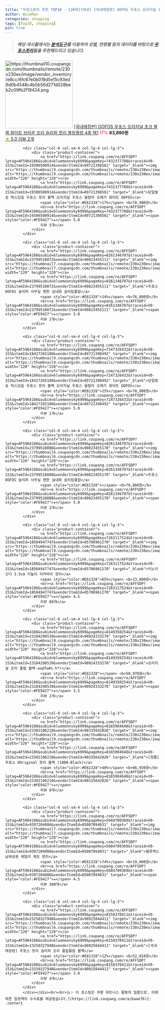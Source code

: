 ```yaml
---
title: "우포스쪼리 추천 TOP10 - [20대][여성] [국내매장판] OOFOS 우포스 오리지널 초크 블랙 화이트 브라운 조리 슬리퍼 쪼리 플립플랍 4종 택1"
author: WiseMan
categories: shopping
tags: [Top10, shopping]
pin: true
---
```


> ##### 해당 게시물에서는 [**분석도구**](https://itemscout.io/)를 이용하여 **성별**, **연령별** 등의 데이터를 바탕으로 [**우포스쪼리**](https://link.coupang.com/a/baae76)들을 추천해드리고 있습니다.
<div class="container"><div class="row">
            <div class="col-6 col-sm-4 col-lg-4 col-lg-3">
                <div class="product-container">
                    <a href="https://link.coupang.com/re/AFFSDP?lptag=AF5964186&subid=bluemoonsky6999&pageKey=8188117468&traceid=V0-153&itemId=23421800654&vendorItemId=90448830100" target="_blank"><img src="https://thumbnail10.coupangcdn.com/thumbnails/remote/230x230ex/image/vendor_inventory/e8cc/6fc67e0b019d5e15c93ed6d0b4548c4b0b56d271d028beb2c09fb2f19424.png" alt="https://thumbnail10.coupangcdn.com/thumbnails/remote/230x230ex/image/vendor_inventory/e8cc/6fc67e0b019d5e15c93ed6d0b4548c4b0b56d271d028beb2c09fb2f19424.png" width="220" height="220"></a>
                    <a href="https://link.coupang.com/re/AFFSDP?lptag=AF5964186&subid=bluemoonsky6999&pageKey=8188117468&traceid=V0-153&itemId=23421800654&vendorItemId=90448830100" target="_blank">[국내매장판] OOFOS 우포스 오리지널 초크 블랙 화이트 브라운 조리 슬리퍼 쪼리 플립플랍 4종 택1</a>
                    <span style="color:#E61328">17%</span> <b>83,890원</b>
                    <br><a href="https://link.coupang.com/re/AFFSDP?lptag=AF5964186&subid=bluemoonsky6999&pageKey=8188117468&traceid=V0-153&itemId=23421800654&vendorItemId=90448830100" target="_blank"><span style="color:#FE9427">★</span> 5.0
                    리뷰 2개</a>
                </div>
            </div>
            
            <div class="col-6 col-sm-4 col-lg-4 col-lg-3">
                <div class="product-container">
                    <a href="https://link.coupang.com/re/AFFSDP?lptag=AF5964186&subid=bluemoonsky6999&pageKey=7432377788&traceid=V0-153&itemId=19306500914&vendorItemId=89721398561" target="_blank"><img src="https://thumbnail9.coupangcdn.com/thumbnails/remote/230x230ex/image/vendor_inventory/30f6/6a807a0484abfd074c2cc30ba348f2d59f45ffcdbaad32a492b11aaf8e24.jpg" alt="https://thumbnail9.coupangcdn.com/thumbnails/remote/230x230ex/image/vendor_inventory/30f6/6a807a0484abfd074c2cc30ba348f2d59f45ffcdbaad32a492b11aaf8e24.jpg" width="220" height="220"></a>
                    <a href="https://link.coupang.com/re/AFFSDP?lptag=AF5964186&subid=bluemoonsky6999&pageKey=7432377788&traceid=V0-153&itemId=19306500914&vendorItemId=89721398561" target="_blank">당일발송 박스있음 우포스 쪼리 블랙 오리지날 우포스 울랄라 오메가 화이트 OOFOS</a>
                    <span style="color:#E61328">17%</span> <b>78,900원</b>
                    <br><a href="https://link.coupang.com/re/AFFSDP?lptag=AF5964186&subid=bluemoonsky6999&pageKey=7432377788&traceid=V0-153&itemId=19306500914&vendorItemId=89721398561" target="_blank"><span style="color:#FE9427">★</span> 5.0
                    리뷰 5개</a>
                </div>
            </div>
            
            <div class="col-6 col-sm-4 col-lg-4 col-lg-3">
                <div class="product-container">
                    <a href="https://link.coupang.com/re/AFFSDP?lptag=AF5964186&subid=bluemoonsky6999&pageKey=8261346707&traceid=V0-153&itemId=23799518072&vendorItemId=90823455111" target="_blank"><img src="https://thumbnail7.coupangcdn.com/thumbnails/remote/230x230ex/image/vendor_inventory/5b39/aa747ee7e185a927585082bfa86d2a9f71db513f2f9c207fba053e1178eb.jpg" alt="https://thumbnail7.coupangcdn.com/thumbnails/remote/230x230ex/image/vendor_inventory/5b39/aa747ee7e185a927585082bfa86d2a9f71db513f2f9c207fba053e1178eb.jpg" width="220" height="220"></a>
                    <a href="https://link.coupang.com/re/AFFSDP?lptag=AF5964186&subid=bluemoonsky6999&pageKey=8261346707&traceid=V0-153&itemId=23799518072&vendorItemId=90823455111" target="_blank">우포스 OOFOS 슬리퍼 사무실 편한 실내화 슬리립플랍</a>
                    <span style="color:#E61328">14%</span> <b>76,800원</b>
                    <br><a href="https://link.coupang.com/re/AFFSDP?lptag=AF5964186&subid=bluemoonsky6999&pageKey=8261346707&traceid=V0-153&itemId=23799518072&vendorItemId=90823455111" target="_blank"><span style="color:#FE9427">★</span> 5.0
                    리뷰 2개</a>
                </div>
            </div>
            
            <div class="col-6 col-sm-4 col-lg-4 col-lg-3">
                <div class="product-container">
                    <a href="https://link.coupang.com/re/AFFSDP?lptag=AF5964186&subid=bluemoonsky6999&pageKey=7247326432&traceid=V0-153&itemId=18427265189&vendorItemId=89721398492" target="_blank"><img src="https://thumbnail9.coupangcdn.com/thumbnails/remote/230x230ex/image/vendor_inventory/30f6/6a807a0484abfd074c2cc30ba348f2d59f45ffcdbaad32a492b11aaf8e24.jpg" alt="https://thumbnail9.coupangcdn.com/thumbnails/remote/230x230ex/image/vendor_inventory/30f6/6a807a0484abfd074c2cc30ba348f2d59f45ffcdbaad32a492b11aaf8e24.jpg" width="220" height="220"></a>
                    <a href="https://link.coupang.com/re/AFFSDP?lptag=AF5964186&subid=bluemoonsky6999&pageKey=7247326432&traceid=V0-153&itemId=18427265189&vendorItemId=89721398492" target="_blank">당일발송 박스있음 우포스 쪼리 블랙 오리지날 우포스 울랄라 오메가 화이트 OOFOS</a>
                    <span style="color:#E61328">25%</span> <b>78,900원</b>
                    <br><a href="https://link.coupang.com/re/AFFSDP?lptag=AF5964186&subid=bluemoonsky6999&pageKey=7247326432&traceid=V0-153&itemId=18427265189&vendorItemId=89721398492" target="_blank"><span style="color:#FE9427">★</span> 5.0
                    리뷰 1개</a>
                </div>
            </div>
            
            <div class="col-6 col-sm-4 col-lg-4 col-lg-3">
                <div class="product-container">
                    <a href="https://link.coupang.com/re/AFFSDP?lptag=AF5964186&subid=bluemoonsky6999&pageKey=8261346707&traceid=V0-153&itemId=23799518088&vendorItemId=90823455170" target="_blank"><img src="https://thumbnail6.coupangcdn.com/thumbnails/remote/230x230ex/image/vendor_inventory/7e62/fb327d868aa22cbce694600d361d890392a8d6c7618156c27e07f3bb0c2d.jpg" alt="https://thumbnail6.coupangcdn.com/thumbnails/remote/230x230ex/image/vendor_inventory/7e62/fb327d868aa22cbce694600d361d890392a8d6c7618156c27e07f3bb0c2d.jpg" width="220" height="220"></a>
                    <a href="https://link.coupang.com/re/AFFSDP?lptag=AF5964186&subid=bluemoonsky6999&pageKey=8261346707&traceid=V0-153&itemId=23799518088&vendorItemId=90823455170" target="_blank">우포스 OOFOS 슬리퍼 사무실 편한 실내화 슬리립플랍</a>
                    <span style="color:#E61328"></span> <b>76,800원</b>
                    <br><a href="https://link.coupang.com/re/AFFSDP?lptag=AF5964186&subid=bluemoonsky6999&pageKey=8261346707&traceid=V0-153&itemId=23799518088&vendorItemId=90823455170" target="_blank"><span style="color:#FE9427">★</span> 5.0
                    리뷰 2개</a>
                </div>
            </div>
            
            <div class="col-6 col-sm-4 col-lg-4 col-lg-3">
                <div class="product-container">
                    <a href="https://link.coupang.com/re/AFFSDP?lptag=AF5964186&subid=bluemoonsky6999&pageKey=7263117524&traceid=V0-153&itemId=18504947747&vendorItemId=85706961270" target="_blank"><img src="https://thumbnail9.coupangcdn.com/thumbnails/remote/230x230ex/image/vendor_inventory/015e/d61058069fbe2bd951c6a373844c24b5406ec4cb8a405d68142d7135364a.jpg" alt="https://thumbnail9.coupangcdn.com/thumbnails/remote/230x230ex/image/vendor_inventory/015e/d61058069fbe2bd951c6a373844c24b5406ec4cb8a405d68142d7135364a.jpg" width="220" height="220"></a>
                    <a href="https://link.coupang.com/re/AFFSDP?lptag=AF5964186&subid=bluemoonsky6999&pageKey=7263117524&traceid=V0-153&itemId=18504947747&vendorItemId=85706961270" target="_blank">키노이 신디 3.5cm 키높이 리커버리 쪼리</a>
                    <span style="color:#E61328">65%</span> <b>23,800원</b>
                    <br><a href="https://link.coupang.com/re/AFFSDP?lptag=AF5964186&subid=bluemoonsky6999&pageKey=7263117524&traceid=V0-153&itemId=18504947747&vendorItemId=85706961270" target="_blank"><span style="color:#FE9427">★</span> 4.5
                    리뷰 89개</a>
                </div>
            </div>
            
            <div class="col-6 col-sm-4 col-lg-4 col-lg-3">
                <div class="product-container">
                    <a href="https://link.coupang.com/re/AFFSDP?lptag=AF5964186&subid=bluemoonsky6999&pageKey=8149350254&traceid=V0-153&itemId=23184298539&vendorItemId=90924333270" target="_blank"><img src="https://thumbnail9.coupangcdn.com/thumbnails/remote/230x230ex/image/vendor_inventory/0920/337c133bf537ec1619e375530ea1bec0dd2347cbe0a8ab6a4fb11cc00b4f.jpg" alt="https://thumbnail9.coupangcdn.com/thumbnails/remote/230x230ex/image/vendor_inventory/0920/337c133bf537ec1619e375530ea1bec0dd2347cbe0a8ab6a4fb11cc00b4f.jpg" width="220" height="220"></a>
                    <a href="https://link.coupang.com/re/AFFSDP?lptag=AF5964186&subid=bluemoonsky6999&pageKey=8149350254&traceid=V0-153&itemId=23184298539&vendorItemId=90924333270" target="_blank">오리지널 조리 플랩 블랙-oo@fo#s-h*r</a>
                    <span style="color:#E61328"></span> <b>50,970원</b>
                    <br><a href="https://link.coupang.com/re/AFFSDP?lptag=AF5964186&subid=bluemoonsky6999&pageKey=8149350254&traceid=V0-153&itemId=23184298539&vendorItemId=90924333270" target="_blank"><span style="color:#FE9427">★</span> 3.5
                    리뷰 2개</a>
                </div>
            </div>
            
            <div class="col-6 col-sm-4 col-lg-4 col-lg-3">
                <div class="product-container">
                    <a href="https://link.coupang.com/re/AFFSDP?lptag=AF5964186&subid=bluemoonsky6999&pageKey=8165984648&traceid=V0-153&itemId=23302106210&vendorItemId=90335642026" target="_blank"><img src="https://thumbnail9.coupangcdn.com/thumbnails/remote/230x230ex/image/vendor_inventory/2cbb/094d84a81ebcf754103c537475af9a46e6003fdbf3b28c9d27862665c119.jpg" alt="https://thumbnail9.coupangcdn.com/thumbnails/remote/230x230ex/image/vendor_inventory/2cbb/094d84a81ebcf754103c537475af9a46e6003fdbf3b28c9d27862665c119.jpg" width="220" height="220"></a>
                    <a href="https://link.coupang.com/re/AFFSDP?lptag=AF5964186&subid=bluemoonsky6999&pageKey=8165984648&traceid=V0-153&itemId=23302106210&vendorItemId=90335642026" target="_blank">[정품] 우포스 OOriginal 쪼리 블랙 (1000-Black)</a>
                    <span style="color:#E61328">40%</span> <b>66,930원</b>
                    <br><a href="https://link.coupang.com/re/AFFSDP?lptag=AF5964186&subid=bluemoonsky6999&pageKey=8165984648&traceid=V0-153&itemId=23302106210&vendorItemId=90335642026" target="_blank"><span style="color:#FE9427">★</span> 
                    리뷰 0개</a>
                </div>
            </div>
            
            <div class="col-6 col-sm-4 col-lg-4 col-lg-3">
                <div class="product-container">
                    <a href="https://link.coupang.com/re/AFFSDP?lptag=AF5964186&subid=bluemoonsky6999&pageKey=5684700369&traceid=V0-153&itemId=9397204086&vendorItemId=85007094031" target="_blank"><img src="https://thumbnail7.coupangcdn.com/thumbnails/remote/230x230ex/image/vendor_inventory/b777/9d0f2e5add4ceea08df2a2c925eb03a5e36fdc3a3ccc7d2667385e25c60f.jpg" alt="https://thumbnail7.coupangcdn.com/thumbnails/remote/230x230ex/image/vendor_inventory/b777/9d0f2e5add4ceea08df2a2c925eb03a5e36fdc3a3ccc7d2667385e25c60f.jpg" width="220" height="220"></a>
                    <a href="https://link.coupang.com/re/AFFSDP?lptag=AF5964186&subid=bluemoonsky6999&pageKey=5684700369&traceid=V0-153&itemId=9397204086&vendorItemId=85007094031" target="_blank">블루맥스 남여공용 레일리 제프 쪼리</a>
                    <span style="color:#E61328">74%</span> <b>19,800원</b>
                    <br><a href="https://link.coupang.com/re/AFFSDP?lptag=AF5964186&subid=bluemoonsky6999&pageKey=5684700369&traceid=V0-153&itemId=9397204086&vendorItemId=85007094031" target="_blank"><span style="color:#FE9427">★</span> 4.5
                    리뷰 300개</a>
                </div>
            </div>
            
            <div class="col-6 col-sm-4 col-lg-4 col-lg-3">
                <div class="product-container">
                    <a href="https://link.coupang.com/re/AFFSDP?lptag=AF5964186&subid=bluemoonsky6999&pageKey=8158370411&traceid=V0-153&itemId=23250327940&vendorItemId=90925044411" target="_blank"><img src="https://thumbnail6.coupangcdn.com/thumbnails/remote/230x230ex/image/vendor_inventory/31ab/24d9ca27cf5609e456e8b2886db12009f67c00ab29d528bde3baaa2cee9a.jpg" alt="https://thumbnail6.coupangcdn.com/thumbnails/remote/230x230ex/image/vendor_inventory/31ab/24d9ca27cf5609e456e8b2886db12009f67c00ab29d528bde3baaa2cee9a.jpg" width="220" height="220"></a>
                    <a href="https://link.coupang.com/re/AFFSDP?lptag=AF5964186&subid=bluemoonsky6999&pageKey=8158370411&traceid=V0-153&itemId=23250327940&vendorItemId=90925044411" target="_blank">[국내매장판] 우포스 쪼리 슬리퍼 조리 플립플랍 블랙</a>
                    <span style="color:#E61328">12%</span> <b>52,010원</b>
                    <br><a href="https://link.coupang.com/re/AFFSDP?lptag=AF5964186&subid=bluemoonsky6999&pageKey=8158370411&traceid=V0-153&itemId=23250327940&vendorItemId=90925044411" target="_blank"><span style="color:#FE9427">★</span> 3.0
                    리뷰 4개</a>
                </div>
            </div>
            </div></div><br><br>[👉 이 포스팅은 쿠팡 파트너스 활동의 일환으로, 이에 따른 일정액의 수수료를 제공받습니다.](https://link.coupang.com/a/baae76){: .center}